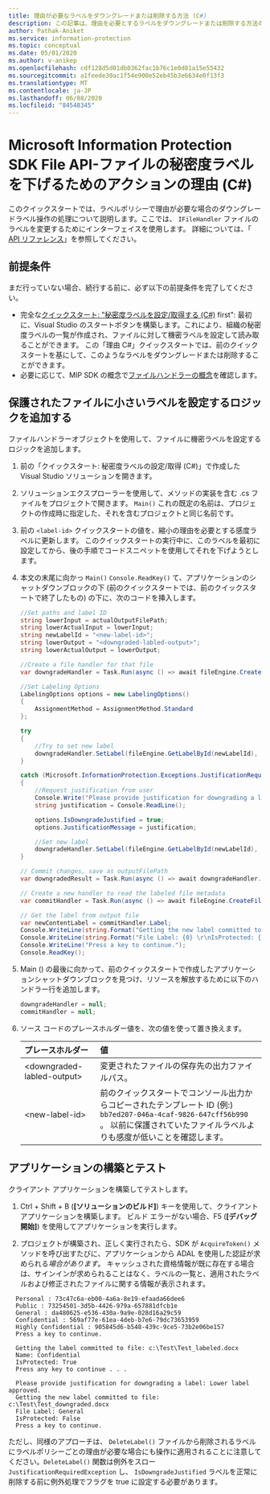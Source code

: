 ```yaml
---
title: 理由が必要なラベルをダウングレードまたは削除する方法 (C#)
description: この記事は、理由を必要とするラベルをダウングレードまたは削除する方法のシナリオを理解するのに役立ちます。
author: Pathak-Aniket
ms.service: information-protection
ms.topic: conceptual
ms.date: 05/01/2020
ms.author: v-anikep
ms.openlocfilehash: cdf128d5d01db0362fac1b76c1e0d81a15e55432
ms.sourcegitcommit: a1feede30ac1f54e900e52eb45b3e6634e0f13f3
ms.translationtype: MT
ms.contentlocale: ja-JP
ms.lasthandoff: 06/08/2020
ms.locfileid: "84548345"
---
```

# <a name="microsoft-information-protection-sdk-file-api---action-justification-for-lowering-a-sensitivity-label-on-a-file-c"></a>Microsoft Information Protection SDK File API-ファイルの秘密度ラベルを下げるためのアクションの理由 (C#)

このクイックスタートでは、ラベルポリシーで理由が必要な場合のダウングレードラベル操作の処理について説明します。ここでは、 `IFileHandler` ファイルのラベルを変更するためにインターフェイスを使用します。 詳細については、「 [API リファレンス](/dotnet/api/?term=microsoft.informationprotection)」を参照してください。

## <a name="prerequisites"></a>前提条件

まだ行っていない場合、続行する前に、必ず以下の前提条件を完了してください。

- 完全な[クイックスタート: "秘密度ラベルを設定/取得する (C#)](quick-file-set-get-label-csharp.md) first": 最初に、Visual Studio のスタートボタンを構築します。これにより、組織の秘密度ラベルの一覧が作成され、ファイルに対して機密ラベルを設定して読み取ることができます。 この「理由 C#」クイックスタートでは、前のクイックスタートを基にして、このようなラベルをダウングレードまたは削除することができます。
- 必要に応じて、MIP SDK の概念で[ファイルハンドラーの概念](concept-handler-file-cpp.md)を確認します。

## <a name="add-logic-to-set-a-lower-label-to-a-protected-file"></a>保護されたファイルに小さいラベルを設定するロジックを追加する

ファイルハンドラーオブジェクトを使用して、ファイルに機密ラベルを設定するロジックを追加します。

1. 前の「クイックスタート: 秘密度ラベルの設定/取得 (C#)」で作成した Visual Studio ソリューションを開きます。

2. ソリューションエクスプローラーを使用して、メソッドの実装を含む .cs ファイルをプロジェクトで開きます。 `Main()` これの既定の名前は、プロジェクトの作成時に指定した、それを含むプロジェクトと同じ名前です。

3. 前の `<label-id>` クイックスタートの値を、縮小の理由を必要とする感度ラベルに更新します。 このクイックスタートの実行中に、このラベルを最初に設定してから、後の手順でコードスニペットを使用してそれを下げようとします。

4. 本文の末尾に向かっ `Main()` `Console.ReadKey()` て、アプリケーションのシャットダウンブロックの下 (前のクイックスタートでは、前のクイックスタートで終了したもの) の下に、次のコードを挿入します。

    ```csharp
    //Set paths and label ID
    string lowerInput = actualOutputFilePath;
    string lowerActualInput = lowerInput;
    string newLabelId = "<new-label-id>";
    string lowerOutput = "<downgraded-labled-output>";
    string lowerActualOutput = lowerOutput;

    //Create a file handler for that file
    var downgradeHandler = Task.Run(async () => await fileEngine.CreateFileHandlerAsync(lowerInput, lowerActualInput, true)).Result;

    //Set Labeling Options
    LabelingOptions options = new LabelingOptions()
    {
        AssignmentMethod = AssignmentMethod.Standard
    };

    try
    {
        //Try to set new label
        downgradeHandler.SetLabel(fileEngine.GetLabelById(newLabelId), options, new ProtectionSettings());
    }

    catch (Microsoft.InformationProtection.Exceptions.JustificationRequiredException)
    {
        //Request justification from user
        Console.Write("Please provide justification for downgrading a label: ");
        string justification = Console.ReadLine();

        options.IsDowngradeJustified = true;
        options.JustificationMessage = justification;

        //Set new label
        downgradeHandler.SetLabel(fileEngine.GetLabelById(newLabelId), options, new ProtectionSettings());
    }

    // Commit changes, save as outputFilePath
    var downgradedResult = Task.Run(async () => await downgradeHandler.CommitAsync(lowerActualOutput)).Result;

    // Create a new handler to read the labeled file metadata
    var commitHandler = Task.Run(async () => await fileEngine.CreateFileHandlerAsync(lowerOutput, lowerActualOutput, true)).Result;

    // Get the label from output file
    var newContentLabel = commitHandler.Label;
    Console.WriteLine(string.Format("Getting the new label committed to file: {0}", lowerOutput));
    Console.WriteLine(string.Format("File Label: {0} \r\nIsProtected: {1}", newContentLabel.Label.Name, newContentLabel.IsProtectionAppliedFromLabel.ToString()));
    Console.WriteLine("Press a key to continue.");
    Console.ReadKey();

    ```

5. Main () の最後に向かって、前のクイックスタートで作成したアプリケーションシャットダウンブロックを見つけ、リソースを解放するために以下のハンドラー行を追加します。

    ````csharp
    downgradeHandler = null;
    commitHandler = null;

    ````

6. ソース コードのプレースホルダー値を、次の値を使って置き換えます。

   | プレースホルダー | 値 |
   |:----------- |:----- |
   | \<downgraded-labled-output\> | 変更されたファイルの保存先の出力ファイルパス。 |
   | \<new-label-id\> | 前のクイックスタートでコンソール出力からコピーされたテンプレート ID (例:) `bb7ed207-046a-4caf-9826-647cff56b990` 。 以前に保護されていたファイルラベルよりも感度が低いことを確認します。 |

## <a name="build-and-test-the-application"></a>アプリケーションの構築とテスト

クライアント アプリケーションを構築してテストします。

1. Ctrl + Shift + B (**[ソリューションのビルド]**) キーを使用して、クライアント アプリケーションを構築します。 ビルド エラーがない場合、F5 (**[デバッグ開始]**) を使用してアプリケーションを実行します。

2. プロジェクトが構築され、正しく実行されたら、SDK が `AcquireToken()` メソッドを呼び出すたびに、アプリケーションから ADAL を使用した認証が求められる*場合があります*。 キャッシュされた資格情報が既に存在する場合は、サインインが求められることはなく、ラベルの一覧と、適用されたラベルおよび修正されたファイルに関する情報が表示されます。

  ```console
    Personal : 73c47c6a-eb00-4a6a-8e19-efaada66dee6
    Public : 73254501-3d5b-4426-979a-657881dfcb1e
    General : da480625-e536-430a-9a9e-028d16a29c59
    Confidential : 569af77e-61ea-4deb-b7e6-79dc73653959
    Highly Confidential : 905845d6-b548-439c-9ce5-73b2e06be157
    Press a key to continue.

    Getting the label committed to file: c:\Test\Test_labeled.docx
    Name: Confidential
    IsProtected: True
    Press any key to continue . . .

    Please provide justification for downgrading a label: Lower label approved.
    Getting the new label committed to file: c:\Test\Test_downgraded.docx
    File Label: General
    IsProtected: False
    Press a key to continue.
   ```

ただし、同様のアプローチは、 `DeleteLabel()` ファイルから削除されるラベルにラベルポリシーごとの理由が必要な場合にも操作に適用されることに注意してください。`DeleteLabel()` 関数は例外をスロー `JustificationRequiredException` し、 `IsDowngradeJustified` ラベルを正常に削除する前に例外処理でフラグを true に設定する必要があります。